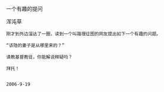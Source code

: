 一个有趣的提问

浑沌草


    刚才到外边溜达了一圈，读到一个叫路理征图的网友提出如下一个有趣的问题。

    “该隐的妻子是从哪里来的？”

    请教基督教徒，你能解说释疑吗？

    拜托！


    2006-9-19



